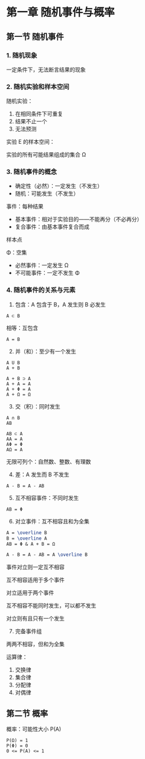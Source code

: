 # 第一章 随机事件与概率

## 第一节 随机事件

### 1. 随机现象

一定条件下，无法断言结果的现象

### 2. 随机实验和样本空间

随机实验：

1. 在相同条件下可重复
2. 结果不止一个
3. 无法预测

实验 E 的样本空间：

实验的所有可能结果组成的集合 Ω

### 3. 随机事件的概念

- 确定性（必然）：一定发生（不发生）
- 随机：可能发生（不发生）

事件：每种结果

- 基本事件：相对于实验目的——不能再分（不必再分）
- 复合事件：由基本事件复合而成

样本点

Φ：空集

- 必然事件：一定发生 Ω
- 不可能事件：一定不发生 Φ

### 4. 随机事件的关系与元素

1. 包含：A 包含于 B，A 发生则 B 必发生

```
A ⊂ B
```

相等：互包含

```
A = B
```

2. 并（和）：至少有一个发生

```
A U B
A + B

A + B ⊃ A
A + A = A
A + Φ = A
A + Ω = Ω
```

3. 交（积）：同时发生

```
A ∩ B
AB

AB ⊂ A
AA = A
AΦ = Φ
AΩ = A
```

无限可列个：自然数、整数、有理数

4. 差：A 发生而 B 不发生

```
A - B = A - AB
```

5. 互不相容事件：不同时发生

```
AB = Φ
```

6. 对立事件：互不相容且和为全集

```latex
A = \overline B
B = \overline A
AB = Φ & A + B = Ω

A - B = A - AB = A \overline B
```

事件对立则一定互不相容

互不相容适用于多个事件

对立适用于两个事件

互不相容不能同时发生，可以都不发生

对立则有且只有一个发生

7. 完备事件组

两两不相容，但和为全集

运算律：

1. 交换律
2. 集合律
3. 分配律
4. 对偶律

## 第二节 概率

概率：可能性大小 P(A)

```
P(Ω) = 1
P(Φ) = 0
0 <= P(A) <= 1
```





